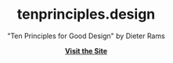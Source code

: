 <h1 align="center">
  tenprinciples.design
</h1>

<p align="center">
  "Ten Principles for Good Design" by Dieter Rams
</p>

<p align="center">
  <strong><a href="https://tenprinciples.design">Visit the Site</a></strong><br/>
</p>
